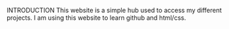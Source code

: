 INTRODUCTION
This website is a simple hub used to access my different projects. I am using this website to learn github and html/css.